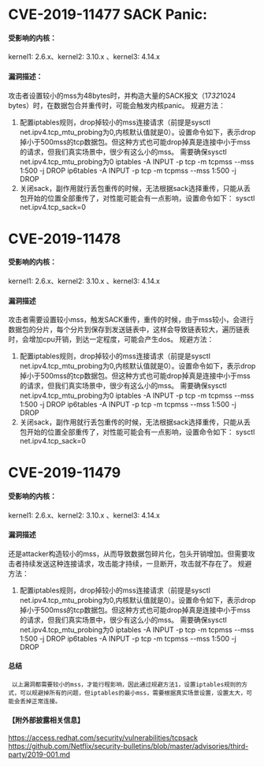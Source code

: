 # CVE-2019-11477 SACK Panic:

#### 受影响的内核：
kernel1: 2.6.x、kernel2: 3.10.x 、kernel3: 4.14.x
#### 漏洞描述：
攻击者设置较小的mss为48bytes时，并构造大量的SACK报文（17*32*1024 bytes）时，在数据包合并重传时，可能会触发内核panic。
规避方法：
1.    配置iptables规则，drop掉较小的mss连接请求（前提是sysctl net.ipv4.tcp_mtu_probing为0,内核默认值就是0）。设置命令如下，表示drop掉小于500mss的tcp数据包。但这种方式也可能drop掉真是连接中小于mss的请求，但我们真实场景中，很少有这么小的mss。
     需要确保sysctl net.ipv4.tcp_mtu_probing为0
         iptables -A INPUT -p tcp -m tcpmss --mss 1:500 -j DROP
         ip6tables -A INPUT -p tcp -m tcpmss --mss 1:500 -j DROP
2.    关闭sack，副作用就行丢包重传的时候，无法根据sack选择重传，只能从丢包开始的位置全部重传了，对性能可能会有一点影响，设置命令如下：
         sysctl net.ipv4.tcp_sack=0
# CVE-2019-11478

#### 受影响的内核：
kernel1: 2.6.x、kernel2: 3.10.x 、kernel3: 4.14.x
#### 漏洞描述
攻击者需要设置较小mss，触发SACK重传，重传的时候，由于mss较小，会进行数据包的分片，每个分片到保存到发送链表中，这样会导致链表较大，遍历链表时，会增加cpu开销，到达一定程度，可能会产生dos。
规避方法：
1.    配置iptables规则，drop掉较小的mss连接请求（前提是sysctl net.ipv4.tcp_mtu_probing为0,内核默认值就是0）。设置命令如下，表示drop掉小于500mss的tcp数据包。但这种方式也可能drop掉真是连接中小于mss的请求，但我们真实场景中，很少有这么小的mss。
     需要确保sysctl net.ipv4.tcp_mtu_probing为0
         iptables -A INPUT -p tcp -m tcpmss --mss 1:500 -j DROP
         ip6tables -A INPUT -p tcp -m tcpmss --mss 1:500 -j DROP
2.    关闭sack，副作用就行丢包重传的时候，无法根据sack选择重传，只能从丢包开始的位置全部重传了，对性能可能会有一点影响，设置命令如下：
         sysctl net.ipv4.tcp_sack=0
# CVE-2019-11479

#### 受影响的内核：
kernel1: 2.6.x、kernel2: 3.10.x 、kernel3: 4.14.x
#### 漏洞描述
还是attacker构造较小的mss，从而导致数据包碎片化，包头开销增加。但需要攻击者持续发送这种连接请求，攻击能才持续，一旦断开，攻击就不存在了。
规避方法：
1.    配置iptables规则，drop掉较小的mss连接请求（前提是sysctl net.ipv4.tcp_mtu_probing为0,内核默认值就是0）。设置命令如下，表示drop掉小于500mss的tcp数据包。但这种方式也可能drop掉真是连接中小于mss的请求，但我们真实场景中，很少有这么小的mss。
     需要确保sysctl net.ipv4.tcp_mtu_probing为0
         iptables -A INPUT -p tcp -m tcpmss --mss 1:500 -j DROP
         ip6tables -A INPUT -p tcp -m tcpmss --mss 1:500 -j DROP
#### 总结

     以上漏洞都需要较小的mss，才能行程影响，因此通过规避方法1，设置iptables规则的方式，可以规避掉所有的问题，但iptables的最小mss，需要根据真实场景设置，设置太大，可能会丢掉正常连接。


#### 【附外部披露相关信息】
https://access.redhat.com/security/vulnerabilities/tcpsack
https://github.com/Netflix/security-bulletins/blob/master/advisories/third-party/2019-001.md

